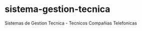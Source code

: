 sistema-gestion-tecnica
=======================

Sistemas de Gestion Tecnica - Tecnicos Compañias Telefonicas
